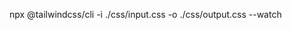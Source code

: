 npx @tailwindcss/cli -i ./css/input.css -o ./css/output.css --watch

<script src="https://cdn.jsdelivr.net/npm/@tailwindcss/browser@4"></script>
